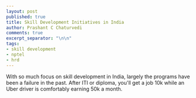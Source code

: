 ```yaml
---
layout: post
published: true
title: Skill Development Initiatives in India
author: Prashant C Chaturvedi
comments: true
excerpt_separator: "\n\n"
tags:
- skill development
- nptel
- hrd
---
```


With so much focus on skill development in India, largely the programs have been a failure in the past. After ITI or diploma, you'll get a job 10k while an Uber driver is comfortably earning 50k a month.


